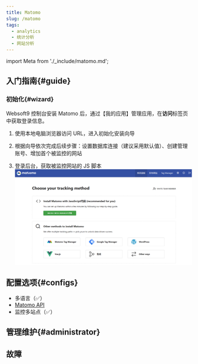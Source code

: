 ```yaml
---
title: Matomo
slug: /matomo
tags:
  - analytics
  - 统计分析
  - 网站分析
---
```


import Meta from './_include/matomo.md';

<Meta name="meta" />

## 入门指南{#guide}

### 初始化{#wizard}

Websoft9 控制台安装 Matomo 后，通过【我的应用】管理应用，在**访问**标签页中获取登录信息。  

1. 使用本地电脑浏览器访问 URL，进入初始化安装向导

2. 根据向导依次完成后续步骤：设置数据库连接（建议采用默认值）、创建管理账号、增加首个被监控的网站
  
3. 登录后台，获取被监控网站的 JS 脚本
  ![](./assets//matomo-backend-websoft9.png)

## 配置选项{#configs}

- 多语言（✅）
- [Matomo API](https://matomo.org/guide/apis/)
- 监控多站点（✅）

## 管理维护{#administrator}

## 故障